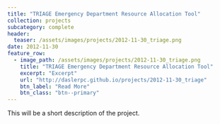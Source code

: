 ```yaml
---
title: "TRIAGE Emergency Department Resource Allocation Tool"
collection: projects
subcategory: complete
header: 
  teaser: /assets/images/projects/2012-11-30_triage.png
date: 2012-11-30
feature_row: 
  - image_path: /assets/images/projects/2012-11-30_triage.png
    title: "TRIAGE Emergency Department Resource Allocation Tool"
    excerpt: "Excerpt"
    url: "http://daslerpc.github.io/projects/2012-11-30_triage"
    btn_label: "Read More"
    btn_class: "btn--primary"
---
```


This will be a short description of the project.